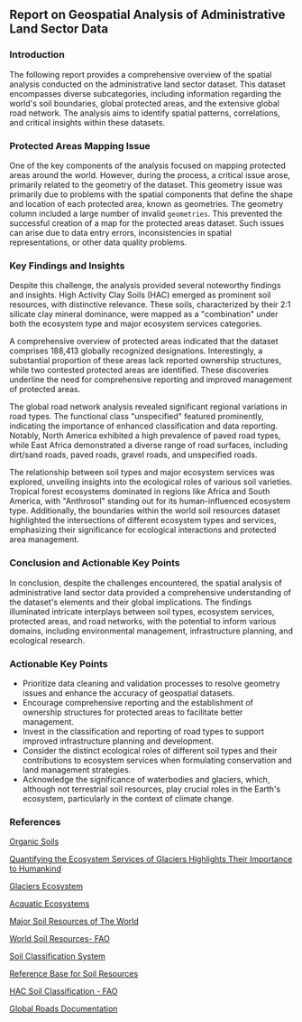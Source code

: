 ## Report on Geospatial Analysis of Administrative Land Sector Data

### Introduction

The following report provides a comprehensive overview of the spatial analysis conducted on the administrative land sector dataset. This dataset encompasses diverse subcategories, including information regarding the world's soil boundaries, global protected areas, and the extensive global road network. The analysis aims to identify spatial patterns, correlations, and critical insights within these datasets.

### Protected Areas Mapping Issue

One of the key components of the analysis focused on mapping protected areas around the world. However, during the process, a critical issue arose, primarily related to the geometry of the dataset. This geometry issue was primarily due to problems with the spatial components that define the shape and location of each protected area, known as geometries. The geometry column included a large number of invalid `geometries`. This prevented the successful creation of a map for the protected areas dataset. Such issues can arise due to data entry errors, inconsistencies in spatial representations, or other data quality problems.

### Key Findings and Insights

Despite this challenge, the analysis provided several noteworthy findings and insights. High Activity Clay Soils (HAC) emerged as prominent soil resources, with distinctive relevance. These soils, characterized by their 2:1 silicate clay mineral dominance, were mapped as a "combination" under both the ecosystem type and major ecosystem services categories.

A comprehensive overview of protected areas indicated that the dataset comprises 188,413 globally recognized designations. Interestingly, a substantial proportion of these areas lack reported ownership structures, while two contested protected areas are identified. These discoveries underline the need for comprehensive reporting and improved management of protected areas.

The global road network analysis revealed significant regional variations in road types. The functional class "unspecified" featured prominently, indicating the importance of enhanced classification and data reporting. Notably, North America exhibited a high prevalence of paved road types, while East Africa demonstrated a diverse range of road surfaces, including dirt/sand roads, paved roads, gravel roads, and unspecified roads.

The relationship between soil types and major ecosystem services was explored, unveiling insights into the ecological roles of various soil varieties. Tropical forest ecosystems dominated in regions like Africa and South America, with "Anthrosol" standing out for its human-influenced ecosystem type.
Additionally, the boundaries within the world soil resources dataset highlighted the intersections of different ecosystem types and services, emphasizing their significance for ecological interactions and protected area management.

### Conclusion and Actionable Key Points

In conclusion, despite the challenges encountered, the spatial analysis of administrative land sector data provided a comprehensive understanding of the dataset's elements and their global implications. The findings illuminated intricate interplays between soil types, ecosystem services, protected areas, and road networks, with the potential to inform various domains, including environmental management, infrastructure planning, and ecological research.

### Actionable Key Points

- Prioritize data cleaning and validation processes to resolve geometry issues and enhance the accuracy of geospatial datasets.
- Encourage comprehensive reporting and the establishment of ownership structures for protected areas to facilitate better management.
- Invest in the classification and reporting of road types to support improved infrastructure planning and development.
- Consider the distinct ecological roles of different soil types and their contributions to ecosystem services when formulating conservation and land management strategies.
- Acknowledge the significance of waterbodies and glaciers, which, although not terrestrial soil resources, play crucial roles in the Earth's ecosystem, particularly in the context of climate change.

### References

[Organic Soils](https://www.sciencedirect.com/topics/agricultural-and-biological-sciences/organic-soils)

[Quantifying the Ecosystem Services of Glaciers Highlights Their Importance to Humankind](https://news.climate.columbia.edu/2021/09/17/quantifying-the-ecosystem-services-of-glaciers-highlights-their-importance-to-humankind/#:~:text=The%20benefits%20detailed%20in%20the,aspects%20of%20glaciers%2C%20albeit%20briefly.)

[Glaciers Ecosystem](https://www.antarcticglaciers.org/glacier-processes/glacier-ecosystems/#:~:text=Indeed%2C%20since%20glaciers%20and%20ice,form%20a%20distinct%20biome3.)

[Acquatic Ecosystems](https://joint-research-centre.ec.europa.eu/jrc-news-and-updates/aquatic-ecosystems-good-conditions-yield-better-services-2019-04-11_en#:~:text=Importance%20of%20aquatic%20ecosystem%20services&text=These%20include%20water%20provisioning%20(supply,against%20the%20sea)%20and%20recreation.)

[Major Soil Resources of The World](https://www.isric.org/sites/default/files/major_soils_of_the_world/set9/ab/albeluvi.pdf)

[World Soil Resources- FAO](https://www.fao.org/3/i5199e/i5199e.pdf)

[Soil Classification System](https://www.eolss.net/sample-chapters/c19/e1-05-07-11.pdf)

[Reference Base for Soil Resources](https://www.sciencedirect.com/topics/agricultural-and-biological-sciences/world-reference-base-for-soil-resources)

[HAC Soil Classification - FAO](https://www.fao.org/3/j2132s/J2132S22.htm)

[Global Roads Documentation](https://sedac.ciesin.columbia.edu/downloads/docs/groads/groads-v1-documentation.pdf)

